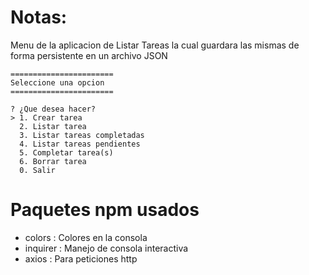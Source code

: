 # Notas:

Menu de la aplicacion de Listar Tareas la cual guardara las mismas de forma persistente en un archivo JSON


```
=======================
Seleccione una opcion
=======================

? ¿Que desea hacer?
> 1. Crear tarea
  2. Listar tarea
  3. Listar tareas completadas 
  4. Listar tareas pendientes  
  5. Completar tarea(s)        
  6. Borrar tarea
  0. Salir
```

# Paquetes npm usados

+ colors : Colores en la consola
+ inquirer : Manejo de consola interactiva
+ axios : Para peticiones http